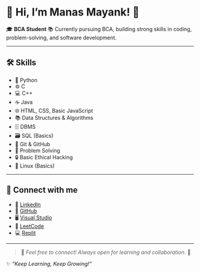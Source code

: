 # 👋 Hi, I’m Manas Mayank! 🚀

🎓 **BCA Student**
📚 Currently pursuing BCA, building strong skills in coding, problem-solving, and software development.

---

## 🛠️ Skills
- 🐍 Python
- ⚙️ C
- 💻 C++
- ☕ Java
- 🌐 HTML, CSS, Basic JavaScript
- 📚 Data Structures & Algorithms
- 🗄️ DBMS
- 🗃️ SQL (Basics)
- 🔧 Git & GitHub
- 🧩 Problem Solving
- 🔒 Basic Ethical Hacking
- 🐧 Linux (Basics)

---

## 🔗 Connect with me
- 🔗 [LinkedIn](https://www.linkedin.com/in/your-linkedin-username)
- 🐙 [GitHub](https://github.com/manasmayank76)
- 🖥️ [Visual Studio](https://visualstudio.microsoft.com/)
- 🧩 [LeetCode](https://leetcode.com/your-leetcode-username)
- 💻 [Replit](https://replit.com/@your-replit-username)

---

> 💌 *Feel free to connect! Always open for learning and collaboration.* 🚀

✨ *“Keep Learning, Keep Growing!”*



